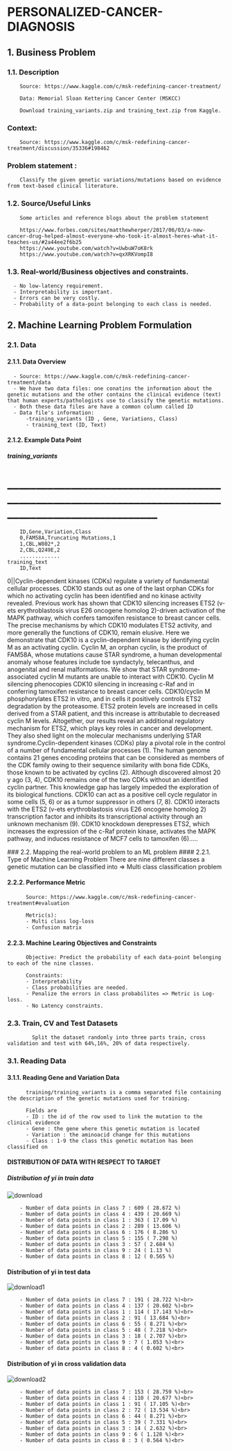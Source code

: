 # PERSONALIZED-CANCER-DIAGNOSIS
## 1. Business Problem
### 1.1. Description
        Source: https://www.kaggle.com/c/msk-redefining-cancer-treatment/

        Data: Memorial Sloan Kettering Cancer Center (MSKCC)

        Download training_variants.zip and training_text.zip from Kaggle.
### Context:
        Source: https://www.kaggle.com/c/msk-redefining-cancer-treatment/discussion/35336#198462

### Problem statement :
        Classify the given genetic variations/mutations based on evidence from text-based clinical literature.
### 1.2. Source/Useful Links
        Some articles and reference blogs about the problem statement

        https://www.forbes.com/sites/matthewherper/2017/06/03/a-new-cancer-drug-helped-almost-everyone-who-took-it-almost-heres-what-it-teaches-us/#2a44ee2f6b25
        https://www.youtube.com/watch?v=UwbuW7oK8rk
        https://www.youtube.com/watch?v=qxXRKVompI8
### 1.3. Real-world/Business objectives and constraints.
      - No low-latency requirement.
      - Interpretability is important.
      - Errors can be very costly.
      - Probability of a data-point belonging to each class is needed.
## 2. Machine Learning Problem Formulation
### 2.1. Data
#### 2.1.1. Data Overview
      - Source: https://www.kaggle.com/c/msk-redefining-cancer-treatment/data
      - We have two data files: one conatins the information about the genetic mutations and the other contains the clinical evidence (text) that human experts/pathologists use to classify the genetic mutations.
      - Both these data files are have a common column called ID
      - Data file's information:
          -training_variants (ID , Gene, Variations, Class)
          - training_text (ID, Text)
#### 2.1.2. Example Data Point
##### training_variants
# ____________________________________________________________________________________________________
        ID,Gene,Variation,Class
        0,FAM58A,Truncating Mutations,1 
        1,CBL,W802*,2 
        2,CBL,Q249E,2 
        .............
    training_text
        ID,Text 
        
<p>
        0||Cyclin-dependent kinases (CDKs) regulate a variety of fundamental cellular processes. CDK10 stands out as one of the last orphan CDKs for which no activating cyclin has been identified and no kinase activity revealed. Previous work has shown that CDK10 silencing increases ETS2 (v-ets erythroblastosis virus E26 oncogene homolog 2)-driven activation of the MAPK pathway, which confers tamoxifen resistance to breast cancer cells. The precise mechanisms by which CDK10 modulates ETS2 activity, and more generally the functions of CDK10, remain elusive. Here we demonstrate that CDK10 is a cyclin-dependent kinase by identifying cyclin M as an activating cyclin. Cyclin M, an orphan cyclin, is the product of FAM58A, whose mutations cause STAR syndrome, a human developmental anomaly whose features include toe syndactyly, telecanthus, and anogenital and renal malformations. We show that STAR syndrome-associated cyclin M mutants are unable to interact with CDK10. Cyclin M silencing phenocopies CDK10 silencing in increasing c-Raf and in conferring tamoxifen resistance to breast cancer cells. CDK10/cyclin M phosphorylates ETS2 in vitro, and in cells it positively controls ETS2 degradation by the proteasome. ETS2 protein levels are increased in cells derived from a STAR patient, and this increase is attributable to decreased cyclin M levels. Altogether, our results reveal an additional regulatory mechanism for ETS2, which plays key roles in cancer and development. They also shed light on the molecular mechanisms underlying STAR syndrome.Cyclin-dependent kinases (CDKs) play a pivotal role in the control of a number of fundamental cellular processes (1). The human genome contains 21 genes encoding proteins that can be considered as members of the CDK family owing to their sequence similarity with bona fide CDKs, those known to be activated by cyclins (2). Although discovered almost 20 y ago (3, 4), CDK10 remains one of the two CDKs without an identified cyclin partner. This knowledge gap has largely impeded the exploration of its biological functions. CDK10 can act as a positive cell cycle regulator in some cells (5, 6) or as a tumor suppressor in others (7, 8). CDK10 interacts with the ETS2 (v-ets erythroblastosis virus E26 oncogene homolog 2) transcription factor and inhibits its transcriptional activity through an unknown mechanism (9). CDK10 knockdown derepresses ETS2, which increases the expression of the c-Raf protein kinase, activates the MAPK pathway, and induces resistance of MCF7 cells to tamoxifen (6).....
</p>
### 2.2. Mapping the real-world problem to an ML problem
#### 2.2.1. Type of Machine Learning Problem
          There are nine different classes a genetic mutation can be classified into => Multi class classification problem

#### 2.2.2. Performance Metric
          Source: https://www.kaggle.com/c/msk-redefining-cancer-treatment#evaluation

          Metric(s):
          - Multi class log-loss
          - Confusion matrix
#### 2.2.3. Machine Learing Objectives and Constraints
          Objective: Predict the probability of each data-point belonging to each of the nine classes.

          Constraints:
          - Interpretability
          - Class probabilities are needed.
          - Penalize the errors in class probabilites => Metric is Log-loss.
          - No Latency constraints.
### 2.3. Train, CV and Test Datasets
            Split the dataset randomly into three parts train, cross validation and test with 64%,16%, 20% of data respectively.

### 3.1. Reading Data
#### 3.1.1. Reading Gene and Variation Data
          training/training_variants is a comma separated file containing the description of the genetic mutations used for training. 
          
          Fields are
          - ID : the id of the row used to link the mutation to the clinical evidence
          - Gene : the gene where this genetic mutation is located
          - Variation : the aminoacid change for this mutations
          - Class : 1-9 the class this genetic mutation has been classified on
         
#### DISTRIBUTION OF DATA WITH RESPECT TO TARGET

#####   Distribution of yi in train data
![download](https://user-images.githubusercontent.com/39160589/61605329-fcd77400-ac6a-11e9-8588-f1aa4901b943.png)

        - Number of data points in class 7 : 609 ( 28.672 %)
        - Number of data points in class 4 : 439 ( 20.669 %)
        - Number of data points in class 1 : 363 ( 17.09 %)
        - Number of data points in class 2 : 289 ( 13.606 %)
        - Number of data points in class 6 : 176 ( 8.286 %)
        - Number of data points in class 5 : 155 ( 7.298 %)
        - Number of data points in class 3 : 57 ( 2.684 %)
        - Number of data points in class 9 : 24 ( 1.13 %)
        - Number of data points in class 8 : 12 ( 0.565 %)
####    Distribution of yi in test data
![download1](https://user-images.githubusercontent.com/39160589/61605485-b33b5900-ac6b-11e9-95ce-0b3474831cd0.png)<br>

        - Number of data points in class 7 : 191 ( 28.722 %)<br>
        - Number of data points in class 4 : 137 ( 20.602 %)<br>
        - Number of data points in class 1 : 114 ( 17.143 %)<br>
        - Number of data points in class 2 : 91 ( 13.684 %)<br>
        - Number of data points in class 6 : 55 ( 8.271 %)<br>
        - Number of data points in class 5 : 48 ( 7.218 %)<br>
        - Number of data points in class 3 : 18 ( 2.707 %)<br>
        - Number of data points in class 9 : 7 ( 1.053 %)<br>
        - Number of data points in class 8 : 4 ( 0.602 %)<br>
####     Distribution of yi in cross validation data
![download2](https://user-images.githubusercontent.com/39160589/61605738-e7634980-ac6c-11e9-9e43-6524df5fb424.png)

        - Number of data points in class 7 : 153 ( 28.759 %)<br>
        - Number of data points in class 4 : 110 ( 20.677 %)<br>
        - Number of data points in class 1 : 91 ( 17.105 %)<br>
        - Number of data points in class 2 : 72 ( 13.534 %)<br>
        - Number of data points in class 6 : 44 ( 8.271 %)<br>
        - Number of data points in class 5 : 39 ( 7.331 %)<br>
        - Number of data points in class 3 : 14 ( 2.632 %)<br>
        - Number of data points in class 9 : 6 ( 1.128 %)<br>
        - Number of data points in class 8 : 3 ( 0.564 %)<br>
